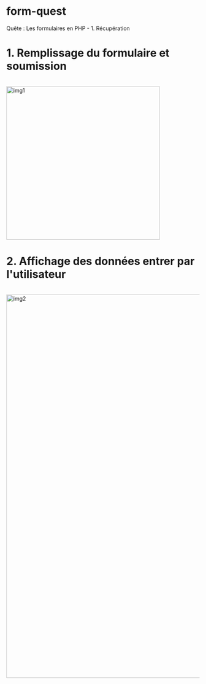 # form-quest
Quête : Les formulaires en PHP - 1. Récupération

<h1>1. Remplissage du formulaire et soumission</h1>
<br>
<img align="center" alt="img1" width="400" src="https://github.com/alekmik/form-quest/assets/90455479/f147acf0-0afb-4d8f-b26a-ff35ed6e4a15">

<h1>2. Affichage des données entrer par l'utilisateur</h1>
<br>
<img align="center" alt="img2" width="1000" src="https://github.com/alekmik/form-quest/assets/90455479/589ec98d-02a1-4324-98ef-4247f89bba9c">
